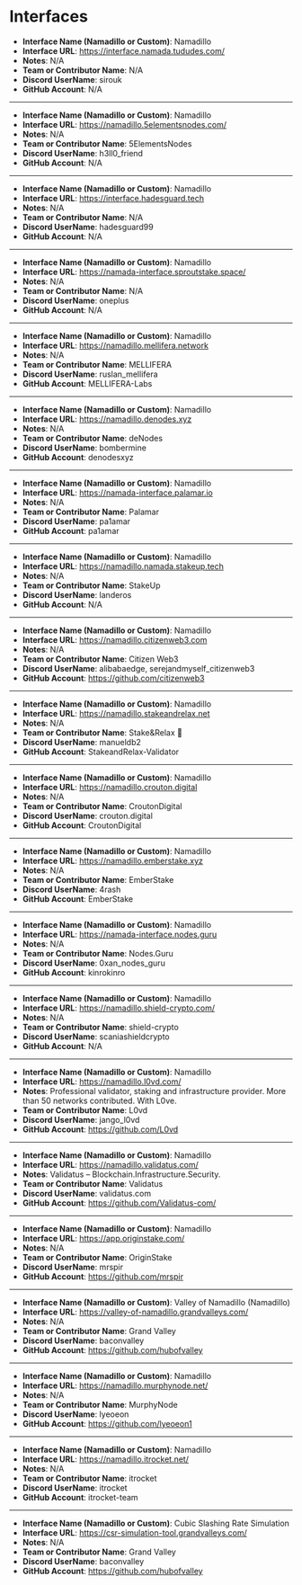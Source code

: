# Interfaces

- **Interface Name (Namadillo or Custom)**: Namadillo
- **Interface URL**: https://interface.namada.tududes.com/
- **Notes**: N/A
- **Team or Contributor Name**: N/A
- **Discord UserName**: sirouk
- **GitHub Account**: N/A

---
- **Interface Name (Namadillo or Custom)**: Namadillo
- **Interface URL**: https://namadillo.5elementsnodes.com/
- **Notes**: N/A
- **Team or Contributor Name**: 5ElementsNodes
- **Discord UserName**: h3ll0_friend
- **GitHub Account**: N/A

---
- **Interface Name (Namadillo or Custom)**: Namadillo
- **Interface URL**: https://interface.hadesguard.tech
- **Notes**: N/A
- **Team or Contributor Name**: N/A
- **Discord UserName**: hadesguard99
- **GitHub Account**: N/A

---
- **Interface Name (Namadillo or Custom)**: Namadillo
- **Interface URL**: https://namada-interface.sproutstake.space/
- **Notes**: N/A
- **Team or Contributor Name**: N/A
- **Discord UserName**: oneplus
- **GitHub Account**: N/A

---
- **Interface Name (Namadillo or Custom)**: Namadillo
- **Interface URL**: https://namadillo.mellifera.network
- **Notes**: N/A
- **Team or Contributor Name**: MELLIFERA
- **Discord UserName**: ruslan_mellifera
- **GitHub Account**: MELLIFERA-Labs

---
- **Interface Name (Namadillo or Custom)**: Namadillo
- **Interface URL**: https://namadillo.denodes.xyz
- **Notes**: N/A
- **Team or Contributor Name**: deNodes
- **Discord UserName**: bombermine
- **GitHub Account**: denodesxyz

---
- **Interface Name (Namadillo or Custom)**: Namadillo
- **Interface URL**: https://namada-interface.palamar.io
- **Notes**: N/A
- **Team or Contributor Name**: Palamar
- **Discord UserName**: pa1amar
- **GitHub Account**: pa1amar

---
- **Interface Name (Namadillo or Custom)**: Namadillo
- **Interface URL**: https://namadillo.namada.stakeup.tech
- **Notes**: N/A
- **Team or Contributor Name**: StakeUp
- **Discord UserName**: landeros
- **GitHub Account**: N/A

---
- **Interface Name (Namadillo or Custom)**: Namadillo
- **Interface URL**: https://namadillo.citizenweb3.com
- **Notes**: N/A
- **Team or Contributor Name**: Citizen Web3
- **Discord UserName**: alibabaedge, serejandmyself_citizenweb3
- **GitHub Account**: https://github.com/citizenweb3

---
- **Interface Name (Namadillo or Custom)**: Namadillo
- **Interface URL**: https://namadillo.stakeandrelax.net
- **Notes**: N/A
- **Team or Contributor Name**: Stake&Relax 🦥
- **Discord UserName**: manueldb2
- **GitHub Account**: StakeandRelax-Validator

---
- **Interface Name (Namadillo or Custom)**: Namadillo
- **Interface URL**: https://namadillo.crouton.digital
- **Notes**: N/A
- **Team or Contributor Name**: CroutonDigital
- **Discord UserName**: crouton.digital
- **GitHub Account**: CroutonDigital

---
- **Interface Name (Namadillo or Custom)**: Namadillo
- **Interface URL**: https://namadillo.emberstake.xyz
- **Notes**: N/A
- **Team or Contributor Name**: EmberStake
- **Discord UserName**: 4rash
- **GitHub Account**: EmberStake

---
- **Interface Name (Namadillo or Custom)**: Namadillo
- **Interface URL**: https://namada-interface.nodes.guru
- **Notes**: N/A
- **Team or Contributor Name**: Nodes.Guru
- **Discord UserName**: 0xan_nodes_guru
- **GitHub Account**: kinrokinro

---
- **Interface Name (Namadillo or Custom)**: Namadillo
- **Interface URL**: https://namadillo.shield-crypto.com/
- **Notes**: N/A
- **Team or Contributor Name**: shield-crypto
- **Discord UserName**: scaniashieldcrypto
- **GitHub Account**: N/A

---
- **Interface Name (Namadillo or Custom)**: Namadillo
- **Interface URL**: https://namadillo.l0vd.com/
- **Notes**: Professional validator, staking and infrastructure provider. More than 50 networks contributed. With L0ve.
- **Team or Contributor Name**: L0vd
- **Discord UserName**: jango_l0vd
- **GitHub Account**: https://github.com/L0vd

---
- **Interface Name (Namadillo or Custom)**: Namadillo
- **Interface URL**: https://namadillo.validatus.com/
- **Notes**: Validatus – Blockchain.Infrastructure.Security.
- **Team or Contributor Name**: Validatus
- **Discord UserName**: validatus.com
- **GitHub Account**: https://github.com/Validatus-com/

---
- **Interface Name (Namadillo or Custom)**: Namadillo
- **Interface URL**: https://app.originstake.com/
- **Notes**: N/A
- **Team or Contributor Name**: OriginStake
- **Discord UserName**: mrspir
- **GitHub Account**: https://github.com/mrspir

---
- **Interface Name (Namadillo or Custom)**: Valley of Namadillo (Namadillo)
- **Interface URL**: https://valley-of-namadillo.grandvalleys.com/
- **Notes**: N/A
- **Team or Contributor Name**: Grand Valley
- **Discord UserName**: baconvalley
- **GitHub Account**: https://github.com/hubofvalley

---
- **Interface Name (Namadillo or Custom)**: Namadillo
- **Interface URL**: https://namadillo.murphynode.net/
- **Notes**: N/A
- **Team or Contributor Name**: MurphyNode
- **Discord UserName**: lyeoeon
- **GitHub Account**: https://github.com/lyeoeon1

---
- **Interface Name (Namadillo or Custom)**: Namadillo
- **Interface URL**: https://namadillo.itrocket.net/
- **Notes**: N/A
- **Team or Contributor Name**: itrocket
- **Discord UserName**: itrocket
- **GitHub Account**: itrocket-team

---
- **Interface Name (Namadillo or Custom)**: Cubic Slashing Rate Simulation
- **Interface URL**: https://csr-simulation-tool.grandvalleys.com/
- **Notes**: N/A
- **Team or Contributor Name**: Grand Valley
- **Discord UserName**: baconvalley
- **GitHub Account**: https://github.com/hubofvalley

